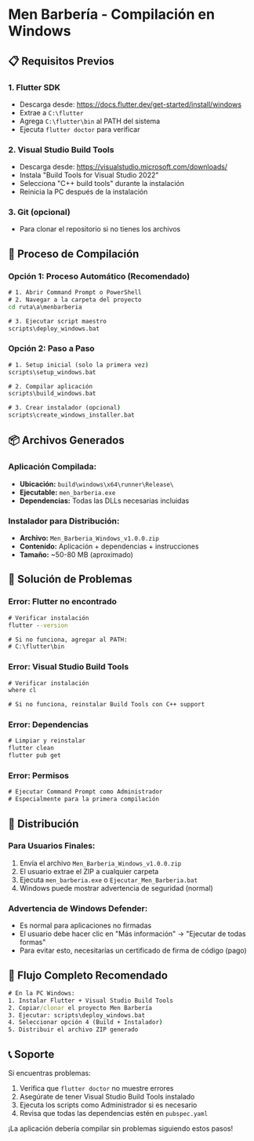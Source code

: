 # Men Barbería - Compilación en Windows

## 📋 Requisitos Previos

### 1. **Flutter SDK**
- Descarga desde: https://docs.flutter.dev/get-started/install/windows
- Extrae a `C:\flutter`
- Agrega `C:\flutter\bin` al PATH del sistema
- Ejecuta `flutter doctor` para verificar

### 2. **Visual Studio Build Tools**
- Descarga desde: https://visualstudio.microsoft.com/downloads/
- Instala "Build Tools for Visual Studio 2022"
- Selecciona "C++ build tools" durante la instalación
- Reinicia la PC después de la instalación

### 3. **Git** (opcional)
- Para clonar el repositorio si no tienes los archivos

## 🚀 Proceso de Compilación

### **Opción 1: Proceso Automático (Recomendado)**
```cmd
# 1. Abrir Command Prompt o PowerShell
# 2. Navegar a la carpeta del proyecto
cd ruta\a\menbarberia

# 3. Ejecutar script maestro
scripts\deploy_windows.bat
```

### **Opción 2: Paso a Paso**
```cmd
# 1. Setup inicial (solo la primera vez)
scripts\setup_windows.bat

# 2. Compilar aplicación
scripts\build_windows.bat

# 3. Crear instalador (opcional)
scripts\create_windows_installer.bat
```

## 📦 Archivos Generados

### **Aplicación Compilada:**
- **Ubicación:** `build\windows\x64\runner\Release\`
- **Ejecutable:** `men_barberia.exe`
- **Dependencias:** Todas las DLLs necesarias incluidas

### **Instalador para Distribución:**
- **Archivo:** `Men_Barberia_Windows_v1.0.0.zip`
- **Contenido:** Aplicación + dependencias + instrucciones
- **Tamaño:** ~50-80 MB (aproximado)

## 🔧 Solución de Problemas

### **Error: Flutter no encontrado**
```cmd
# Verificar instalación
flutter --version

# Si no funciona, agregar al PATH:
# C:\flutter\bin
```

### **Error: Visual Studio Build Tools**
```cmd
# Verificar instalación
where cl

# Si no funciona, reinstalar Build Tools con C++ support
```

### **Error: Dependencias**
```cmd
# Limpiar y reinstalar
flutter clean
flutter pub get
```

### **Error: Permisos**
```cmd
# Ejecutar Command Prompt como Administrador
# Especialmente para la primera compilación
```

## 📱 Distribución

### **Para Usuarios Finales:**
1. Envía el archivo `Men_Barberia_Windows_v1.0.0.zip`
2. El usuario extrae el ZIP a cualquier carpeta
3. Ejecuta `men_barberia.exe` o `Ejecutar_Men_Barberia.bat`
4. Windows puede mostrar advertencia de seguridad (normal)

### **Advertencia de Windows Defender:**
- Es normal para aplicaciones no firmadas
- El usuario debe hacer clic en "Más información" → "Ejecutar de todas formas"
- Para evitar esto, necesitarías un certificado de firma de código (pago)

## 🎯 Flujo Completo Recomendado

```cmd
# En la PC Windows:
1. Instalar Flutter + Visual Studio Build Tools
2. Copiar/clonar el proyecto Men Barbería
3. Ejecutar: scripts\deploy_windows.bat
4. Seleccionar opción 4 (Build + Instalador)
5. Distribuir el archivo ZIP generado
```

## 📞 Soporte

Si encuentras problemas:
1. Verifica que `flutter doctor` no muestre errores
2. Asegúrate de tener Visual Studio Build Tools instalado
3. Ejecuta los scripts como Administrador si es necesario
4. Revisa que todas las dependencias estén en `pubspec.yaml`

¡La aplicación debería compilar sin problemas siguiendo estos pasos!
